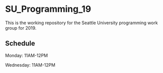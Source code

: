 # SU_Programming_19
This is the working repository for the Seattle University programming work group for 2019.

## Schedule
Monday: 11AM-12PM

Wednesday: 11AM-12PM
